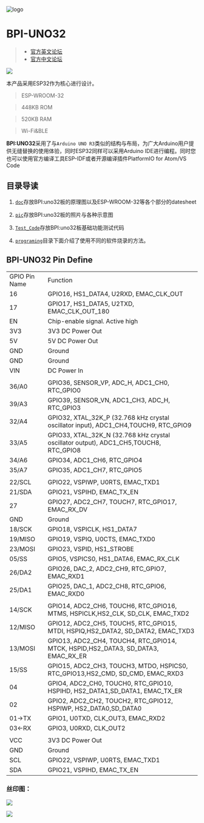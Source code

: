 ![logo](/pic/logo.jpg)

# BPI-UNO32

> - [官方英文论坛](http://forum.banana-pi.org/c/BPI-Iot-module/BPI-Webduino)
> - [官方中文论坛](https://forum.banana-pi.org.cn/c/bpi-webduino)

![](/pic/overview.jpg)

本产品采用ESP32作为核心进行设计。

> ESP-WROOM-32

> 448KB ROM

> 520KB RAM

> Wi-Fi&BLE


**BPI:UNO32**采用了与`Arduino UNO R3`类似的结构与布局，为广大Arduino用户提供无缝替换的使用体验，同时ESP32同样可以采用Arduino IDE进行编程。同时您也可以使用官方编译工具ESP-IDF或者开源编译插件PlatformIO for Atom/VS Code

## 目录导读

1. [`doc`](/doc)存放BPI:uno32板的原理图以及ESP-WROOM-32等各个部分的datesheet

2. [`pic`](/pic)存放BPI:uno32板的照片与各种示意图

3. [`Test_Code`](/Test_Code)存放BPI:uno32板基础功能测试代码

3. [`programing`](/programing)目录下面介绍了使用不同的软件烧录的方法。

## BPI-UNO32 Pin Define

<table>
  <tr><td>GPIO Pin Name</td><td>Function</td></tr>
  <tr><td>16</td><td>GPIO16, HS1_DATA4, U2RXD, EMAC_CLK_OUT</td></tr>
  <tr><td>17</td><td>GPIO17, HS1_DATA5, U2TXD, EMAC_CLK_OUT_180</td></tr>
  <tr><td>EN</td><td>Chip-enable signal. Active high</td></tr>
  <tr><td>3V3</td><td>3V3 DC Power Out</td></tr>
  <tr><td>5V</td><td>5V DC Power Out</td></tr>
  <tr><td>GND</td><td>Ground</td></tr>
  <tr><td>GND</td><td>Ground</td></tr>
  <tr><td>VIN</td><td>DC Power In</td></tr>
  <tr><td></td><td></td></tr>
  <tr><td>36/A0</td><td>GPIO36, SENSOR_VP, ADC_H, ADC1_CH0, RTC_GPIO0</td></tr>
  <tr><td>39/A3</td><td>GPIO39, SENSOR_VN, ADC1_CH3, ADC_H, RTC_GPIO3</td></tr>
  <tr><td>32/A4</td><td>GPIO32, XTAL_32K_P (32.768 kHz crystal oscillator input), ADC1_CH4,TOUCH9, RTC_GPIO9</td></tr>
  <tr><td>33/A5</td><td>GPIO33, XTAL_32K_N (32.768 kHz crystal oscillator output), ADC1_CH5,TOUCH8, RTC_GPIO8</td></tr>
  <tr><td>34/A6</td><td>GPIO34, ADC1_CH6, RTC_GPIO4</td></tr>
  <tr><td>35/A7</td><td>GPIO35, ADC1_CH7, RTC_GPIO5</td></tr>
  <tr><td></td><td></td></tr>
  <tr><td>22/SCL</td><td>GPIO22, VSPIWP, U0RTS, EMAC_TXD1</td></tr>
  <tr><td>21/SDA</td><td>GPIO21, VSPIHD, EMAC_TX_EN</td></tr>
  <tr><td>27</td><td>GPIO27, ADC2_CH7, TOUCH7, RTC_GPIO17, EMAC_RX_DV</td></tr>
  <tr><td>GND</td><td>Ground</td></tr>
  <tr><td>18/SCK</td><td>GPIO18, VSPICLK, HS1_DATA7</td></tr>
  <tr><td>19/MISO</td><td>GPIO19, VSPIQ, U0CTS, EMAC_TXD0</td></tr>
  <tr><td>23/MOSI</td><td>GPIO23, VSPID, HS1_STROBE</td></tr>
  <tr><td>05/SS</td><td>GPIO5, VSPICS0, HS1_DATA6, EMAC_RX_CLK</td></tr>
  <tr><td>26/DA2</td><td>GPIO26, DAC_2, ADC2_CH9, RTC_GPIO7, EMAC_RXD1</td></tr>
  <tr><td>25/DA1</td><td>GPIO25, DAC_1, ADC2_CH8, RTC_GPIO6, EMAC_RXD0</td></tr>
  <tr><td></td><td></td></tr>
  <tr><td>14/SCK</td><td>GPIO14, ADC2_CH6, TOUCH6, RTC_GPIO16, MTMS, HSPICLK,HS2_CLK, SD_CLK, EMAC_TXD2</td></tr>
  <tr><td>12/MISO</td><td>GPIO12, ADC2_CH5, TOUCH5, RTC_GPIO15, MTDI, HSPIQ,HS2_DATA2, SD_DATA2, EMAC_TXD3</td></tr>
  <tr><td>13/MOSI</td><td>GPIO13, ADC2_CH4, TOUCH4, RTC_GPIO14, MTCK, HSPID,HS2_DATA3, SD_DATA3, EMAC_RX_ER</td></tr>
  <tr><td>15/SS</td><td>GPIO15, ADC2_CH3, TOUCH3, MTDO, HSPICS0, RTC_GPIO13,HS2_CMD, SD_CMD, EMAC_RXD3</td></tr>
  <tr><td>04</td><td>GPIO4, ADC2_CH0, TOUCH0, RTC_GPIO10, HSPIHD, HS2_DATA1,SD_DATA1, EMAC_TX_ER</td></tr>
  <tr><td>02</td><td>GPIO2, ADC2_CH2, TOUCH2, RTC_GPIO12, HSPIWP, HS2_DATA0,SD_DATA0</td></tr>
  <tr><td>01->TX</td><td>GPIO1, U0TXD, CLK_OUT3, EMAC_RXD2</td></tr>
  <tr><td>03<-RX</td><td>GPIO3, U0RXD, CLK_OUT2</td></tr>
  <tr><td></td><td></td></tr>
  <tr><td>VCC</td><td>3V3 DC Power Out</td></tr>
  <tr><td>GND</td><td>Ground</td></tr>
  <tr><td>SCL</td><td>GPIO22, VSPIWP, U0RTS, EMAC_TXD1</td></tr>
  <tr><td>SDA</td><td>GPIO21, VSPIHD, EMAC_TX_EN</td></tr>
</table>

### 丝印图：

![](/pic/top.png)

![](/pic/bot.png)
